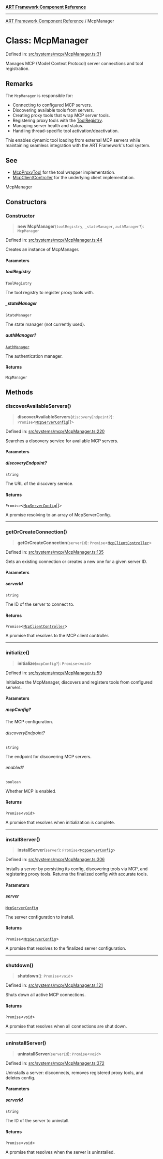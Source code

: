 [**ART Framework Component Reference**](../README.md)

***

[ART Framework Component Reference](../README.md) / McpManager

# Class: McpManager

Defined in: [src/systems/mcp/McpManager.ts:31](https://github.com/hashangit/ART/blob/1e49ae91e230443ba790ac800658233963b3d60c/src/systems/mcp/McpManager.ts#L31)

Manages MCP (Model Context Protocol) server connections and tool registration.

## Remarks

The `McpManager` is responsible for:
- Connecting to configured MCP servers.
- Discovering available tools from servers.
- Creating proxy tools that wrap MCP server tools.
- Registering proxy tools with the [ToolRegistry](ToolRegistry.md).
- Managing server health and status.
- Handling thread-specific tool activation/deactivation.

This enables dynamic tool loading from external MCP servers while maintaining
seamless integration with the ART Framework's tool system.

## See

 - [McpProxyTool](McpProxyTool.md) for the tool wrapper implementation.
 - [McpClientController](McpClientController.md) for the underlying client implementation.

 McpManager

## Constructors

### Constructor

> **new McpManager**(`toolRegistry`, `_stateManager`, `authManager?`): `McpManager`

Defined in: [src/systems/mcp/McpManager.ts:44](https://github.com/hashangit/ART/blob/1e49ae91e230443ba790ac800658233963b3d60c/src/systems/mcp/McpManager.ts#L44)

Creates an instance of McpManager.

#### Parameters

##### toolRegistry

`ToolRegistry`

The tool registry to register proxy tools with.

##### \_stateManager

`StateManager`

The state manager (not currently used).

##### authManager?

[`AuthManager`](AuthManager.md)

The authentication manager.

#### Returns

`McpManager`

## Methods

### discoverAvailableServers()

> **discoverAvailableServers**(`discoveryEndpoint?`): `Promise`\<[`McpServerConfig`](../type-aliases/McpServerConfig.md)[]\>

Defined in: [src/systems/mcp/McpManager.ts:220](https://github.com/hashangit/ART/blob/1e49ae91e230443ba790ac800658233963b3d60c/src/systems/mcp/McpManager.ts#L220)

Searches a discovery service for available MCP servers.

#### Parameters

##### discoveryEndpoint?

`string`

The URL of the discovery service.

#### Returns

`Promise`\<[`McpServerConfig`](../type-aliases/McpServerConfig.md)[]\>

A promise resolving to an array of McpServerConfig.

***

### getOrCreateConnection()

> **getOrCreateConnection**(`serverId`): `Promise`\<[`McpClientController`](McpClientController.md)\>

Defined in: [src/systems/mcp/McpManager.ts:135](https://github.com/hashangit/ART/blob/1e49ae91e230443ba790ac800658233963b3d60c/src/systems/mcp/McpManager.ts#L135)

Gets an existing connection or creates a new one for a given server ID.

#### Parameters

##### serverId

`string`

The ID of the server to connect to.

#### Returns

`Promise`\<[`McpClientController`](McpClientController.md)\>

A promise that resolves to the MCP client controller.

***

### initialize()

> **initialize**(`mcpConfig?`): `Promise`\<`void`\>

Defined in: [src/systems/mcp/McpManager.ts:59](https://github.com/hashangit/ART/blob/1e49ae91e230443ba790ac800658233963b3d60c/src/systems/mcp/McpManager.ts#L59)

Initializes the McpManager, discovers and registers tools from configured servers.

#### Parameters

##### mcpConfig?

The MCP configuration.

###### discoveryEndpoint?

`string`

The endpoint for discovering MCP servers.

###### enabled?

`boolean`

Whether MCP is enabled.

#### Returns

`Promise`\<`void`\>

A promise that resolves when initialization is complete.

***

### installServer()

> **installServer**(`server`): `Promise`\<[`McpServerConfig`](../type-aliases/McpServerConfig.md)\>

Defined in: [src/systems/mcp/McpManager.ts:306](https://github.com/hashangit/ART/blob/1e49ae91e230443ba790ac800658233963b3d60c/src/systems/mcp/McpManager.ts#L306)

Installs a server by persisting its config, discovering tools via MCP, and
registering proxy tools. Returns the finalized config with accurate tools.

#### Parameters

##### server

[`McpServerConfig`](../type-aliases/McpServerConfig.md)

The server configuration to install.

#### Returns

`Promise`\<[`McpServerConfig`](../type-aliases/McpServerConfig.md)\>

A promise that resolves to the finalized server configuration.

***

### shutdown()

> **shutdown**(): `Promise`\<`void`\>

Defined in: [src/systems/mcp/McpManager.ts:121](https://github.com/hashangit/ART/blob/1e49ae91e230443ba790ac800658233963b3d60c/src/systems/mcp/McpManager.ts#L121)

Shuts down all active MCP connections.

#### Returns

`Promise`\<`void`\>

A promise that resolves when all connections are shut down.

***

### uninstallServer()

> **uninstallServer**(`serverId`): `Promise`\<`void`\>

Defined in: [src/systems/mcp/McpManager.ts:372](https://github.com/hashangit/ART/blob/1e49ae91e230443ba790ac800658233963b3d60c/src/systems/mcp/McpManager.ts#L372)

Uninstalls a server: disconnects, removes registered proxy tools, and deletes config.

#### Parameters

##### serverId

`string`

The ID of the server to uninstall.

#### Returns

`Promise`\<`void`\>

A promise that resolves when the server is uninstalled.
